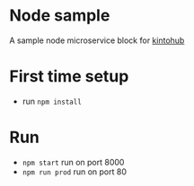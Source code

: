 # Node sample

A sample node microservice block for [kintohub](http://kintohub.com)


# First time setup

* run `npm install`


# Run

* `npm start` run on port 8000
* `npm run prod` run on port 80
